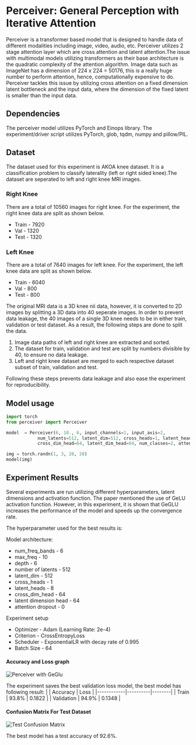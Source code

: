 # Perceiver: General Perception with Iterative Attention
Perceiver is a transformer based model that is designed to handle data of different modalities including image, video, audio, etc. Perceiver utilizes 2 stage attention layer which are cross attention and latent attention.The issue with multimodal models utilizing transformers as their base architecture is the quadratic complexity of the attention algorithm. Image data such as ImageNet has a dimension of 224 x 224 = 50176, this is a really huge number to perform attention, hence, computationally expensive to do. Perceiver tackles this issue by utilizing cross attention on a fixed dimension latent bottleneck and the input data, where the dimension of the fixed latent is smaller than the input data.

## Dependencies
The perceiver model utilizes PyTorch and Einops library. The experiment/driver script utilizes PyTorch, glob, tqdm, numpy and pillow/PIL.

## Dataset
The dataset used for this experiment is AKOA knee dataset. It is a classification problem to classify laterality (left or right sided knee).The dataset are seperated to left and right knee MRI images. 

### Right Knee
There are a total of 10560 images for right knee. For the experiment, the right knee data are split as shown below.
* Train - 7920
* Val - 1320
* Test - 1320

### Left Knee
There are a total of 7640 images for left knee. For the experiment, the left knee data are split as shown below.
* Train - 6040
* Val - 800
* Test - 800

The original MRI data is a 3D knee nii data, however, it is converted to 2D images by splitting a 3D data into 40 seperate images. In order to prevent data leakage, the 40 images of a single 3D knee needs to be in either train, validation or test dataset. As a result, the following steps are done to split the data.

1. Image data paths of left and right knee are extracted and sorted.
2. The dataset for train, validation and test are split by numbers divisible by 40, to ensure no data leakage.
3. Left and right knee dataset are merged to each respective dataset subset of train, validation and test.

Following these steps prevents data leakage and also ease the experiment for reproducibility.

## Model usage
```python
import torch
from perceiver import Perceiver

model  = Perceiver(6, 10., 6, input_channels=1, input_axis=2,
            num_latents=512, latent_dim=512, cross_heads=1, latent_heads=8,
            cross_dim_head=64, latent_dim_head=64, num_classes=2, attention_dropout=0.)

img = torch.randn(1, 3, 28, 28)
model(img)
```

## Experiment Results
Several experiments are run utilizing different hyperparameters, latent dimensions and activation function. The paper mentioned the use of GeLU activation function. However, in this experiment, it is shown that GeGLU increases the performance of the model and speeds up the convergence rate.

The hyperparameter used for the best results is:

Model architecture:
* num_freq_bands - 6
* max_freq - 10 
* depth - 6
* number of latents - 512
* latent_dim - 512 
* cross_heads - 1 
* latent_heads - 8
* cross_dim_head - 64 
* latent dimension head - 64
* attention dropout - 0

Experiment setup
* Optimizer - Adam (Learning Rate: 2e-4)
* Criterion - CrossEntropyLoss
* Scheduler - ExponentialLR with decay rate of 0.995
* Batch Size - 64

#### Accuracy and Loss graph
![Perceiver with GeGlu](https://user-images.githubusercontent.com/67994195/139537574-f8965638-49f2-4538-9c04-9d8c3f6f94ae.png)

The experiment saves the best validation loss model, the best model has following result:
|            | Accuracy | Loss   |
|------------|----------|--------|
| Train      | 93.8%    | 0.1822 |
| Validation | 94.9%    | 0.1348 |

#### Confusion Matrix For Test Dataset
![Test Confusion Matrix](https://user-images.githubusercontent.com/67994195/139537568-94e4c2ba-ecdd-464f-bdb0-eb06371bf812.png)

The best model has a test accuracy of 92.6%.
